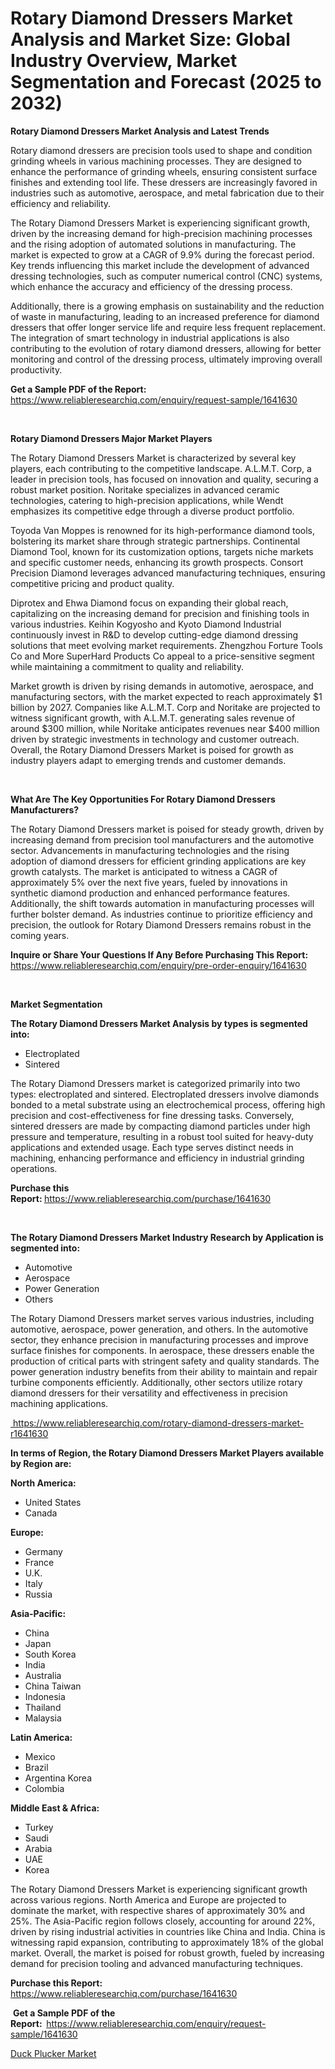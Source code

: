 <p><h1>Rotary Diamond Dressers Market Analysis and Market Size: Global Industry Overview, Market Segmentation and Forecast (2025 to 2032)</h1></p><p><strong>Rotary Diamond Dressers Market Analysis and Latest Trends</strong></p>
<p><p>Rotary diamond dressers are precision tools used to shape and condition grinding wheels in various machining processes. They are designed to enhance the performance of grinding wheels, ensuring consistent surface finishes and extending tool life. These dressers are increasingly favored in industries such as automotive, aerospace, and metal fabrication due to their efficiency and reliability. </p><p>The Rotary Diamond Dressers Market is experiencing significant growth, driven by the increasing demand for high-precision machining processes and the rising adoption of automated solutions in manufacturing. The market is expected to grow at a CAGR of 9.9% during the forecast period. Key trends influencing this market include the development of advanced dressing technologies, such as computer numerical control (CNC) systems, which enhance the accuracy and efficiency of the dressing process. </p><p>Additionally, there is a growing emphasis on sustainability and the reduction of waste in manufacturing, leading to an increased preference for diamond dressers that offer longer service life and require less frequent replacement. The integration of smart technology in industrial applications is also contributing to the evolution of rotary diamond dressers, allowing for better monitoring and control of the dressing process, ultimately improving overall productivity.</p></p>
<p><strong>Get a Sample PDF of the Report:&nbsp;</strong> <a href="https://www.reliableresearchiq.com/enquiry/request-sample/1641630?utm_campaign=2724&utm_medium=2&utm_source=Github&utm_content=ia&utm_term=22022025&utm_id=rotary-diamond-dressers">https://www.reliableresearchiq.com/enquiry/request-sample/1641630</a></p>
<p>&nbsp;</p>
<p><strong>Rotary Diamond Dressers Major Market Players</strong></p>
<p><p>The Rotary Diamond Dressers Market is characterized by several key players, each contributing to the competitive landscape. A.L.M.T. Corp, a leader in precision tools, has focused on innovation and quality, securing a robust market position. Noritake specializes in advanced ceramic technologies, catering to high-precision applications, while Wendt emphasizes its competitive edge through a diverse product portfolio.</p><p>Toyoda Van Moppes is renowned for its high-performance diamond tools, bolstering its market share through strategic partnerships. Continental Diamond Tool, known for its customization options, targets niche markets and specific customer needs, enhancing its growth prospects. Consort Precision Diamond leverages advanced manufacturing techniques, ensuring competitive pricing and product quality.</p><p>Diprotex and Ehwa Diamond focus on expanding their global reach, capitalizing on the increasing demand for precision and finishing tools in various industries. Keihin Kogyosho and Kyoto Diamond Industrial continuously invest in R&D to develop cutting-edge diamond dressing solutions that meet evolving market requirements. Zhengzhou Forture Tools Co and More SuperHard Products Co appeal to a price-sensitive segment while maintaining a commitment to quality and reliability.</p><p>Market growth is driven by rising demands in automotive, aerospace, and manufacturing sectors, with the market expected to reach approximately $1 billion by 2027. Companies like A.L.M.T. Corp and Noritake are projected to witness significant growth, with A.L.M.T. generating sales revenue of around $300 million, while Noritake anticipates revenues near $400 million driven by strategic investments in technology and customer outreach. Overall, the Rotary Diamond Dressers Market is poised for growth as industry players adapt to emerging trends and customer demands.</p></p>
<p>&nbsp;</p>
<p><strong>What Are The Key Opportunities For Rotary Diamond Dressers Manufacturers?</strong></p>
<p><p>The Rotary Diamond Dressers market is poised for steady growth, driven by increasing demand from precision tool manufacturers and the automotive sector. Advancements in manufacturing technologies and the rising adoption of diamond dressers for efficient grinding applications are key growth catalysts. The market is anticipated to witness a CAGR of approximately 5% over the next five years, fueled by innovations in synthetic diamond production and enhanced performance features. Additionally, the shift towards automation in manufacturing processes will further bolster demand. As industries continue to prioritize efficiency and precision, the outlook for Rotary Diamond Dressers remains robust in the coming years.</p></p>
<p><strong>Inquire or Share Your Questions If Any Before Purchasing This Report:</strong> <a href="https://www.reliableresearchiq.com/enquiry/pre-order-enquiry/1641630?utm_campaign=2724&utm_medium=2&utm_source=Github&utm_content=ia&utm_term=22022025&utm_id=rotary-diamond-dressers">https://www.reliableresearchiq.com/enquiry/pre-order-enquiry/1641630</a></p>
<p>&nbsp;</p>
<p><strong>Market Segmentation</strong></p>
<p><strong>The Rotary Diamond Dressers Market Analysis by types is segmented into:</strong></p>
<p><ul><li>Electroplated</li><li>Sintered</li></ul></p>
<p><p>The Rotary Diamond Dressers market is categorized primarily into two types: electroplated and sintered. Electroplated dressers involve diamonds bonded to a metal substrate using an electrochemical process, offering high precision and cost-effectiveness for fine dressing tasks. Conversely, sintered dressers are made by compacting diamond particles under high pressure and temperature, resulting in a robust tool suited for heavy-duty applications and extended usage. Each type serves distinct needs in machining, enhancing performance and efficiency in industrial grinding operations.</p></p>
<p><strong>Purchase this Report:&nbsp;</strong><a href="https://www.reliableresearchiq.com/purchase/1641630?utm_campaign=2724&utm_medium=2&utm_source=Github&utm_content=ia&utm_term=22022025&utm_id=rotary-diamond-dressers">https://www.reliableresearchiq.com/purchase/1641630</a></p>
<p>&nbsp;</p>
<p><strong>The Rotary Diamond Dressers Market Industry Research by Application is segmented into:</strong></p>
<p><ul><li>Automotive</li><li>Aerospace</li><li>Power Generation</li><li>Others</li></ul></p>
<p><p>The Rotary Diamond Dressers market serves various industries, including automotive, aerospace, power generation, and others. In the automotive sector, they enhance precision in manufacturing processes and improve surface finishes for components. In aerospace, these dressers enable the production of critical parts with stringent safety and quality standards. The power generation industry benefits from their ability to maintain and repair turbine components efficiently. Additionally, other sectors utilize rotary diamond dressers for their versatility and effectiveness in precision machining applications.</p></p>
<p><a href="https://www.reliableresearchiq.com/rotary-diamond-dressers-market-r1641630?utm_campaign=2724&utm_medium=2&utm_source=Github&utm_content=ia&utm_term=22022025&utm_id=rotary-diamond-dressers">&nbsp;https://www.reliableresearchiq.com/rotary-diamond-dressers-market-r1641630</a></p>
<p><strong>In terms of Region, the Rotary Diamond Dressers Market Players available by Region are:</strong></p>
<p>
    <p> <strong> North America: </strong>
        <ul>
            <li>United States</li>
            <li>Canada</li>
        </ul>
        </p> 
    <p> <strong> Europe: </strong>
        <ul>
            <li>Germany</li>
            <li>France</li>
            <li>U.K.</li>
            <li>Italy</li>
            <li>Russia</li>
        </ul>
        </p> 
    <p> <strong> Asia-Pacific: </strong>
        <ul>
            <li>China</li>
            <li>Japan</li>
            <li>South Korea</li>
            <li>India</li>
            <li>Australia</li>
            <li>China Taiwan</li>
            <li>Indonesia</li>
            <li>Thailand</li>
            <li>Malaysia</li>
        </ul>
        </p> 
    <p> <strong> Latin America: </strong>
        <ul>
            <li>Mexico</li>
            <li>Brazil</li>
            <li>Argentina Korea</li>
            <li>Colombia</li>
        </ul>
        </p> 
    <p> <strong> Middle East & Africa: </strong>
        <ul>
            <li>Turkey</li>
            <li>Saudi</li>
            <li>Arabia</li>
            <li>UAE</li>
            <li>Korea</li>
        </ul>
    </p>
    </p>
<p><p>The Rotary Diamond Dressers Market is experiencing significant growth across various regions. North America and Europe are projected to dominate the market, with respective shares of approximately 30% and 25%. The Asia-Pacific region follows closely, accounting for around 22%, driven by rising industrial activities in countries like China and India. China is witnessing rapid expansion, contributing to approximately 18% of the global market. Overall, the market is poised for robust growth, fueled by increasing demand for precision tooling and advanced manufacturing techniques.</p></p>
<p><strong>Purchase this Report: </strong><a href="https://www.reliableresearchiq.com/purchase/1641630?utm_campaign=2724&utm_medium=2&utm_source=Github&utm_content=ia&utm_term=22022025&utm_id=rotary-diamond-dressers">https://www.reliableresearchiq.com/purchase/1641630</a></p>
<p>&nbsp;<strong>Get a Sample PDF of the Report:&nbsp;&nbsp;</strong><a href="https://www.reliableresearchiq.com/enquiry/request-sample/1641630?utm_campaign=2724&utm_medium=2&utm_source=Github&utm_content=ia&utm_term=22022025&utm_id=rotary-diamond-dressers">https://www.reliableresearchiq.com/enquiry/request-sample/1641630</a></p>
<p><strong></strong></p>
<p><p><a href="https://github.com/boyermaragaret8392/Market-Research-Report-List-1/blob/main/duck-plucker-market.md?utm_campaign=2724&utm_medium=2&utm_source=Github&utm_content=ia&utm_term=22022025&utm_id=rotary-diamond-dressers">Duck Plucker Market</a></p></p>